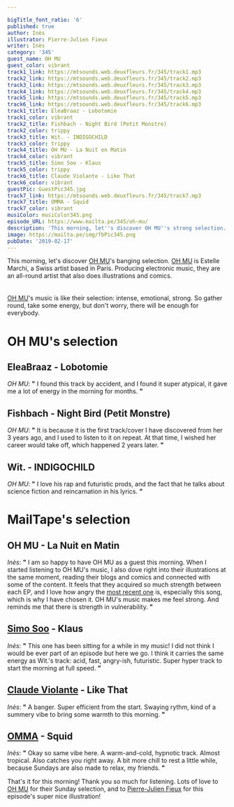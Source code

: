 ```yaml
---

bigTitle_font_ratio: '6'
published: true
author: Inès
illustrator: Pierre-Julien Fieux
writer: Inès
category: '345'
guest_name: OH MU
guest_color: vibrant
track1_link: https://mtsounds.web.deuxfleurs.fr/345/track1.mp3
track2_link: https://mtsounds.web.deuxfleurs.fr/345/track2.mp3
track3_link: https://mtsounds.web.deuxfleurs.fr/345/track3.mp3
track4_link: https://mtsounds.web.deuxfleurs.fr/345/track4.mp3
track5_link: https://mtsounds.web.deuxfleurs.fr/345/track5.mp3
track6_link: https://mtsounds.web.deuxfleurs.fr/345/track6.mp3
track1_title: EleaBraaz - Lobotomie
track1_color: vibrant
track2_title: Fishbach - Night Bird (Petit Monstre)
track2_color: trippy
track3_title: Wit. - INDIGOCHILD
track3_color: trippy
track4_title: OH MU - La Nuit en Matin
track4_color: vibrant
track5_title: Simo Soo - Klaus
track5_color: trippy
track6_title: Claude Violante - Like That
track6_color: vibrant
guestPic: GuestPic345.jpg
track7_link: https://mtsounds.web.deuxfleurs.fr/345/track7.mp3
track7_title: OMMA - Squid
track7_color: vibrant
musiColor: musiColor345.png
episode_URL: https://www.mailta.pe/345/oh-mu/
description: 'This morning, let''s discover OH MU''s strong selection. OH MU produces electronic music, and they are an all-round artist that also does illustrations and comics.  OH MU''s music is like their selection: intense, emotional, strong. So gather round, take some energy, but don''t worry, there will be enough for everybody.'
image: https://mailta.pe/img/fbPic345.png
pubDate: '2019-02-17'
---
```

This morning, let's discover [OH MU](https://www.facebook.com/ohmuuuu/)'s banging selection. [OH MU](https://www.facebook.com/ohmuuuu/) is Estelle Marchi, a Swiss artist based in Paris. Producing electronic music, they are an all-round artist that also does illustrations and comics.  
<br><br>
[OH MU](https://www.facebook.com/ohmuuuu/)'s music is like their selection: intense, emotional, strong. So gather round, take some energy, but don't worry, there will be enough for everybody. 


 
# OH MU's selection

## EleaBraaz - Lobotomie
_OH MU_: **"** I found this track by accident, and I found it super atypical, it gave me a lot of energy in the morning for months. **"** 

## Fishbach - Night Bird (Petit Monstre)
_OH MU_: **"** It is because it is the first track/cover I have discovered from her 3 years ago, and I used to listen to it on repeat. At that time, I wished her career would take off, which happened 2 years later. **"** 

## Wit. - INDIGOCHILD
_OH MU_: **"** I love his rap and futuristic prods, and the fact that he talks about science fiction and reincarnation in his lyrics. **"**  


# MailTape's selection

## OH MU - La Nuit en Matin 
_Inès_: **"** I am so happy to have OH MU as a guest this morning. When I started listening to OH MU's music, I also dove right into their illustrations at the same moment, reading their blogs and comics and connected with some of the content. It feels that they acquired so much strength between each EP, and I love how angry the [most recent one](https://ohmu.bandcamp.com/album/oh-mu) is, especially this song, which is why I have chosen it. OH MU's music makes me feel strong. And reminds me that there is strength in vulnerability. **"** 

## [Simo Soo](https://www.facebook.com/simosoo/) - Klaus 
_Inès_: **"** This one has been sitting for a while in my music! I did not think I would be ever part of an episode but here we go. I think it carries the same energy as Wit.'s track: acid, fast, angry-ish, futuristic. Super hyper track to start the morning at full speed. **"** 

## [Claude Violante](https://www.facebook.com/ClaudeViolante/) - Like That
_Inès_: **"** A banger. Super efficient from the start. Swaying rythm, kind of a summery vibe to bring some warmth to this morning. **"** 

## [OMMA](https://www.facebook.com/ommamoscow/) - Squid
_Inès_: **"** Okay so same vibe here. A warm-and-cold, hypnotic track. Almost tropical. Also catches you right away. A bit more chill to rest a little while, because Sundays are also made to relax, my friends. **"** 


That's it for this morning! Thank you so much for listening. Lots of love to [OH MU](https://www.facebook.com/ohmuuuu/) for their Sunday selection, and to [Pierre-Julien Fieux](https://pierrejulienfieux.com/) for this episode's super nice illustration!
